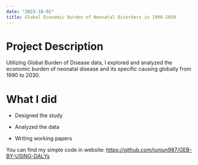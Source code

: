 ```yaml
---
date: "2023-10-01"
title: Global Economic Burden of Neonatal Disorders in 1990-2030
---
```


# **Project Description**

Utilizing Global Burden of Disease data, I explored and analyzed the economic burden of neonatal disease and its specific causing globally from 1990 to 2030.

# **What I did**

-   Designed the study

-   Analyzed the data

-   Writing working papers

You can find my simple code in website: <https://github.com/junjun987/GEB-BY-USING-DALYs>

